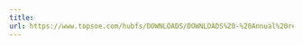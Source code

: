 ```yaml
---
title: 
url: https://www.topsoe.com/hubfs/DOWNLOADS/DOWNLOADS%20-%20Annual%20reports/2019/HT_CSR%20Report_19_WEB.pdf
---
```


